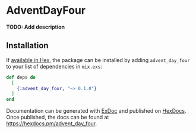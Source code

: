 # AdventDayFour

**TODO: Add description**

## Installation

If [available in Hex](https://hex.pm/docs/publish), the package can be installed
by adding `advent_day_four` to your list of dependencies in `mix.exs`:

```elixir
def deps do
  [
    {:advent_day_four, "~> 0.1.0"}
  ]
end
```

Documentation can be generated with [ExDoc](https://github.com/elixir-lang/ex_doc)
and published on [HexDocs](https://hexdocs.pm). Once published, the docs can
be found at <https://hexdocs.pm/advent_day_four>.

